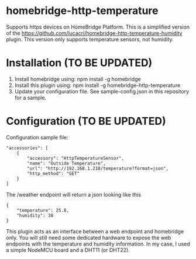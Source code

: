 # homebridge-http-temperature

Supports https devices on HomeBridge Platform.
This is a simplified version of the https://github.com/lucacri/homebridge-http-temperature-humidity plugin.
This version only supports temperature sensors, not humidity.

# Installation (TO BE UPDATED)

1. Install homebridge using: npm install -g homebridge
2. Install this plugin using: npm install -g homebridge-http-temperature
3. Update your configuration file. See sample-config.json in this repository for a sample.

# Configuration (TO BE UPDATED)


Configuration sample file:

 ```
 "accessories": [
     {
         "accessory": "HttpTemperatureSensor",
         "name": "Outside Temperature",
         "url": "http://192.168.1.210/temperature?format=json",
         "http_method": "GET"
     }
 ]

```


The /weather endpoint will return a json looking like this
```
{
	"temperature": 25.8,
	"humidity": 38
}
```


This plugin acts as an interface between a web endpoint and homebridge only. You will still need some dedicated hardware to expose the web endpoints with the temperature and humidity information. In my case, I used a simple NodeMCU board and a DHT11 (or DHT22).
